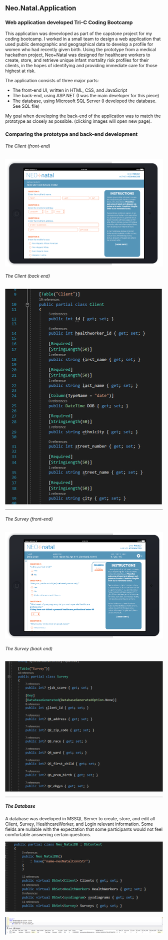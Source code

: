 ## Neo.Natal.Application
### Web application developed Tri-C Coding Bootcamp

This application was devevloped as part of the capstone project for my coding bootcamp. I worked in a small team to design a web application that used public demographic and geographical data to develop a profile for women who had recently given birth. Using the prototype from a medical hackathon project, Neo+Natal was designed for healthcare workers to create, store, and retrieve unique infant mortality risk profiles for their clients, in the hopes of identifying and providing immediate care for those highest at risk. 

The application consists of three major parts: 

* The front-end UI, written in HTML, CSS, and JavaScript
* The back-end, using ASP.NET (I was the main developer for this piece) 
* The database, using Microsoft SQL Server (I developed the database. See SQL file)

My goal when developing the back-end of the application was to match the prototype as closely as possible. (clicking images will open new page).

###  Comparing the prototype and back-end development

###### The Client (front-end)
![Image of Client prototype front-end UI](/images/SignUpNewClient.png) 

###### The Client (back end)
![Image of Client back-end code](/images/Client.png)

***
###### The Survey (front-end)
![Image of survey prototype front-end UI](/images/ExistingSurvey.png)

###### The Survey (back end)
![Image of Survey back-end code](/images/Survey_Model.png)

***
##### The Database

A database was developed in MSSQL Server to create, store, and edit all Client, Survey, HealthcareWorker, and Login relevant information. Some fields are nullable with the expectation that some participants would not feel comfortable answering certain questions.

![Image of the database back-end code](/images/DB_Represetation.png)

![Image of the SQL Server database back-end code](/images/DB_ForClient.png)

